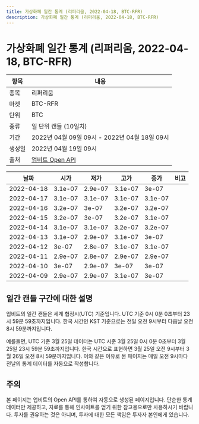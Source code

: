 ```yaml
---
title: 가상화폐 일간 통계 (리퍼리움, 2022-04-18, BTC-RFR)
description: 가상화폐 일간 통계 (리퍼리움, 2022-04-18, BTC-RFR)
---
```



가상화폐 일간 통계 (리퍼리움, 2022-04-18, BTC-RFR)
===

|항목|내용|
|--|--|
|종목|리퍼리움|
|마켓|BTC-RFR|
|단위|BTC|
|종류|일 단위 캔들 (10일치)|
|기간|2022년 04월 09일 09시 - 2022년 04월 18일 09시|
|생성일|2022년 04월 19일 09시|
|출처|[업비트 Open API](https://docs.upbit.com)|


|날짜|시가|저가|고가|종가|비고|
|--|--|--|--|--|--|
|2022-04-18|3.1e-07|2.9e-07|3.1e-07|3e-07|    |
|2022-04-17|3.1e-07|3.1e-07|3.1e-07|3.1e-07|    |
|2022-04-16|3.2e-07|3e-07|3.2e-07|3.2e-07|    |
|2022-04-15|3.2e-07|3e-07|3.2e-07|3.1e-07|    |
|2022-04-14|3.1e-07|3.1e-07|3.2e-07|3.2e-07|    |
|2022-04-13|3.1e-07|2.9e-07|3.1e-07|3e-07|    |
|2022-04-12|3e-07|2.8e-07|3.1e-07|3.1e-07|    |
|2022-04-11|2.9e-07|2.8e-07|2.9e-07|2.9e-07|    |
|2022-04-10|3e-07|2.9e-07|3e-07|3e-07|    |
|2022-04-09|2.9e-07|2.9e-07|3.1e-07|3e-07|    |


일간 캔들 구간에 대한 설명
---


업비트의 일간 캔들은 세계 협정시(UTC) 기준입니다. 
UTC 기준 0시 0분 0초부터 23시 59분 59초까지입니다. 
한국 시간인 KST 기준으로는 전일 오전 9시부터 다음날 오전 8시 59분까지입니다. 


예를들면, UTC 기준 3월 25일 데이터는 UTC 시준 3월 25일 0시 0분 0초부터 3월 25일 23시 59분 59초까지입니다. 
한국 시간으로 표현하면 3월 25일 오전 9시부터 3월 26일 오전 8시 59분까지입니다. 
이와 같은 이유로 본 페이지는 매일 오전 9시마다 전날의 통계 데이터를 자동으로 작성합니다. 


주의
---


본 페이지는 업비트의 Open API를 통하여 자동으로 생성된 페이지입니다. 
단순한 통계 데이터만 제공하고, 자료를 통해 인사이트를 얻기 위한 참고용으로만 사용하시기 바랍니다. 
투자를 권유하는 것은 아니며, 투자에 대한 모든 책임은 투자자 본인에게 있습니다. 
